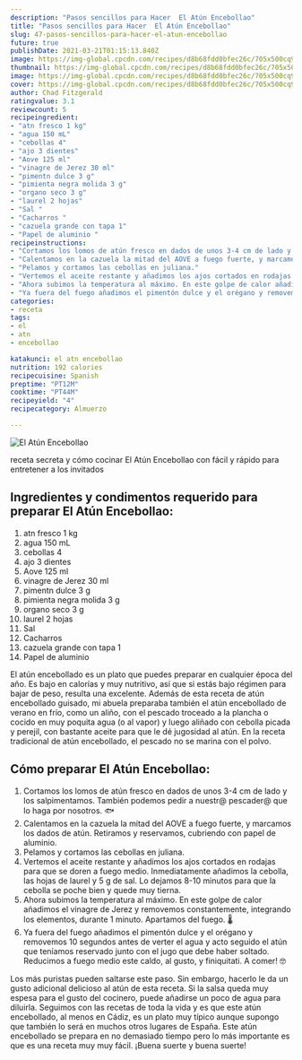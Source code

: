```yaml
---
description: "Pasos sencillos para Hacer  El Atún Encebollao"
title: "Pasos sencillos para Hacer  El Atún Encebollao"
slug: 47-pasos-sencillos-para-hacer-el-atun-encebollao
future: true
publishDate: 2021-03-21T01:15:13.840Z
image: https://img-global.cpcdn.com/recipes/d8b68fdd0bfec26c/705x500cq90/el-atun-encebollao-foto-principal.jpg
thumbnail: https://img-global.cpcdn.com/recipes/d8b68fdd0bfec26c/705x500cq90/el-atun-encebollao-foto-principal.jpg
image: https://img-global.cpcdn.com/recipes/d8b68fdd0bfec26c/705x500cq90/el-atun-encebollao-foto-principal.jpg
cover: https://img-global.cpcdn.com/recipes/d8b68fdd0bfec26c/705x500cq90/el-atun-encebollao-foto-principal.jpg
author: Chad Fitzgerald
ratingvalue: 3.1
reviewcount: 5
recipeingredient:
- "atn fresco 1 kg"
- "agua 150 mL"
- "cebollas 4"
- "ajo 3 dientes"
- "Aove 125 ml"
- "vinagre de Jerez 30 ml"
- "pimentn dulce 3 g"
- "pimienta negra molida 3 g"
- "organo seco 3 g"
- "laurel 2 hojas"
- "Sal "
- "Cacharros "
- "cazuela grande con tapa 1"
- "Papel de aluminio "
recipeinstructions:
- "Cortamos los lomos de atún fresco en dados de unos 3-4 cm de lado y los salpimentamos. También podemos pedir a nuestr@ pescader@ que lo haga por nosotros. 🐟"
- "Calentamos en la cazuela la mitad del AOVE a fuego fuerte, y marcamos los dados de atún. Retiramos y reservamos, cubriendo con papel de aluminio."
- "Pelamos y cortamos las cebollas en juliana."
- "Vertemos el aceite restante y añadimos los ajos cortados en rodajas para que se doren a fuego medio. Inmediatamente añadimos la cebolla, las hojas de laurel y 5 g de sal. Lo dejamos 8-10 minutos para que la cebolla se poche bien y quede muy tierna."
- "Ahora subimos la temperatura al máximo. En este golpe de calor añadimos el vinagre de Jerez y removemos constantemente, integrando los elementos, durante 1 minuto. Apartamos del fuego. 🌡️"
- "Ya fuera del fuego añadimos el pimentón dulce y el orégano y removemos 10 segundos antes de verter el agua y acto seguido el atún que teníamos reservado junto con el jugo que debe haber soltado. Reducimos a fuego medio este caldo, al gusto, y finiquitati. A comer! 🤓"
categories:
- receta
tags:
- el
- atn
- encebollao

katakunci: el atn encebollao 
nutrition: 192 calories
recipecuisine: Spanish
preptime: "PT12M"
cooktime: "PT44M"
recipeyield: "4"
recipecategory: Almuerzo

---
```



![El Atún Encebollao](https://img-global.cpcdn.com/recipes/d8b68fdd0bfec26c/705x500cq90/el-atun-encebollao-foto-principal.jpg)

receta secreta y cómo cocinar El Atún Encebollao con fácil y rápido para entretener a los invitados

<!--inarticleads1-->

## Ingredientes y condimentos requerido para preparar El Atún Encebollao:

1. atn fresco 1 kg
1. agua 150 mL
1. cebollas 4
1. ajo 3 dientes
1. Aove 125 ml
1. vinagre de Jerez 30 ml
1. pimentn dulce 3 g
1. pimienta negra molida 3 g
1. organo seco 3 g
1. laurel 2 hojas
1. Sal 
1. Cacharros 
1. cazuela grande con tapa 1
1. Papel de aluminio 

El atún encebollado es un plato que puedes preparar en cualquier época del año. Es bajo en calorías y muy nutritivo, así que si estás bajo régimen para bajar de peso, resulta una excelente. Además de esta receta de atún encebollado guisado, mi abuela preparaba también el atún encebollado de verano en frío, como un aliño, con el pescado troceado a la plancha o cocido en muy poquita agua (o al vapor) y luego aliñado con cebolla picada y perejil, con bastante aceite para que le dé jugosidad al atún. En la receta tradicional de atún encebollado, el pescado no se marina con el polvo. 

<!--inarticleads2-->

## Cómo preparar El Atún Encebollao:

1. Cortamos los lomos de atún fresco en dados de unos 3-4 cm de lado y los salpimentamos. También podemos pedir a nuestr@ pescader@ que lo haga por nosotros. 🐟
1. Calentamos en la cazuela la mitad del AOVE a fuego fuerte, y marcamos los dados de atún. Retiramos y reservamos, cubriendo con papel de aluminio.
1. Pelamos y cortamos las cebollas en juliana.
1. Vertemos el aceite restante y añadimos los ajos cortados en rodajas para que se doren a fuego medio. Inmediatamente añadimos la cebolla, las hojas de laurel y 5 g de sal. Lo dejamos 8-10 minutos para que la cebolla se poche bien y quede muy tierna.
1. Ahora subimos la temperatura al máximo. En este golpe de calor añadimos el vinagre de Jerez y removemos constantemente, integrando los elementos, durante 1 minuto. Apartamos del fuego. 🌡️
1. Ya fuera del fuego añadimos el pimentón dulce y el orégano y removemos 10 segundos antes de verter el agua y acto seguido el atún que teníamos reservado junto con el jugo que debe haber soltado. Reducimos a fuego medio este caldo, al gusto, y finiquitati. A comer! 🤓


Los más puristas pueden saltarse este paso. Sin embargo, hacerlo le da un gusto adicional delicioso al atún de esta receta. Si la salsa queda muy espesa para el gusto del cocinero, puede añadirse un poco de agua para diluirla. Seguimos con las recetas de toda la vida y es que este atún encebollado, al menos en Cádiz, es un plato muy típico aunque supongo que también lo será en muchos otros lugares de España. Este atún encebollado se prepara en no demasiado tiempo pero lo más importante es que es una receta muy muy fácil. 
¡Buena suerte y buena suerte!


